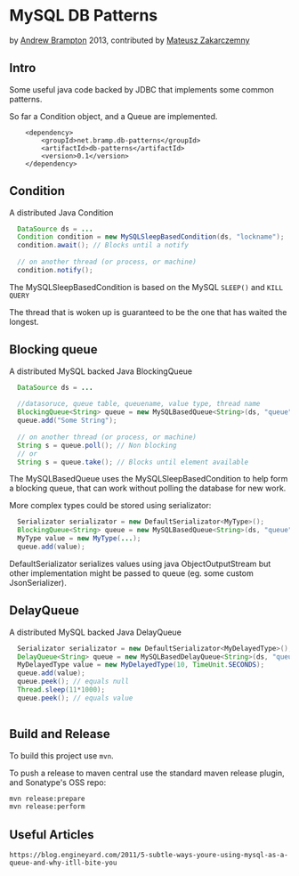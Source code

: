 MySQL DB Patterns
=================
by [Andrew Brampton](http://bramp.net) 2013, contributed by [Mateusz Zakarczemny](https://github.com/Matzz)

Intro
-----

Some useful java code backed by JDBC that implements some common patterns.

So far a Condition object, and a Queue are implemented.

```maven
	<dependency>
		<groupId>net.bramp.db-patterns</groupId>
		<artifactId>db-patterns</artifactId>
		<version>0.1</version>
	</dependency>
```

Condition
---------

A distributed Java Condition

```java
  DataSource ds = ...
  Condition condition = new MySQLSleepBasedCondition(ds, "lockname");
  condition.await(); // Blocks until a notify
  
  // on another thread (or process, or machine)
  condition.notify();
```

The MySQLSleepBasedCondition is based on the MySQL ``SLEEP()`` and ``KILL QUERY``

The thread that is woken up is guaranteed to be the one that has waited the longest.


Blocking queue
-----

A distributed MySQL backed Java BlockingQueue

```java
  DataSource ds = ...
  
  //datasoruce, queue table, queuename, value type, thread name
  BlockingQueue<String> queue = new MySQLBasedQueue<String>(ds, "queue", "queue name", String.class, "Worker1");
  queue.add("Some String");
  
  // on another thread (or process, or machine)
  String s = queue.poll(); // Non blocking
  // or
  String s = queue.take(); // Blocks until element available
```

The MySQLBasedQueue uses the MySQLSleepBasedCondition to help form a blocking
queue, that can work without polling the database for new work.

More complex types could be stored using serializator:
```java
  Serializator serializator = new DefaultSerializator<MyType>();
  BlockingQueue<String> queue = new MySQLBasedQueue<String>(ds, "queue", "queue name", serializator, "Worker1");
  MyType value = new MyType(...);
  queue.add(value);
```
DefaultSerializator serializes values using java ObjectOutputStream but other implementation might be passed to queue (eg. some custom JsonSerializer).

DelayQueue
-----------------
A distributed MySQL backed Java DelayQueue

```java
  Serializator serializator = new DefaultSerializator<MyDelayedType>(); // MyType must extends Delayed interface
  DelayQueue<String> queue = new MySQLBasedDelayQueue<String>(ds, "queue", "queue name", serializator, "Worker1");
  MyDelayedType value = new MyDelayedType(10, TimeUnit.SECONDS);
  queue.add(value);
  queue.peek(); // equals null
  Thread.sleep(11*1000);
  queue.peek(); // equals value
  
```



Build and Release
-----------------

To build this project use `mvn`.

To push a release to maven central use the standard maven release plugin, and Sonatype's OSS repo:

```bash
mvn release:prepare
mvn release:perform
```

Useful Articles
---------------
	https://blog.engineyard.com/2011/5-subtle-ways-youre-using-mysql-as-a-queue-and-why-itll-bite-you
